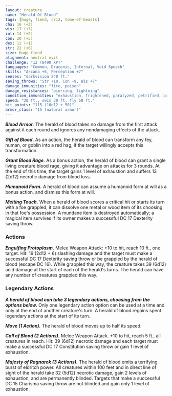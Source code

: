 ```yaml
---
layout: creature
name: "Herald Of Blood"
tags: [huge, fiend, cr12, tome-of-beasts]
cha: 16 (+3)
wis: 17 (+3)
int: 14 (+2)
con: 20 (+5)
dex: 12 (+1)
str: 22 (+6)
size: Huge fiend
alignment: neutral evil
challenge: "12 (8400 XP)"
languages: "Common, Draconic, Infernal, Void Speech"
skills: "Arcana +6, Perception +7"
senses: "darkvision 240 ft."
saving_throws: "Str +10, Con +9, Wis +7"
damage_immunities: "fire, poison"
damage_resistances: "piercing, lightning"
condition_immunities: "exhaustion, frightened, paralyzed, petrified, poisoned"
speed: "30 ft., swim 30 ft, fly 50 ft."
hit_points: "115 (10d12 + 50)"
armor_class: "15 (natural armor)"
---
```


***Blood Armor.*** The herald of blood takes no damage from the first attack against it each round and ignores any nondamaging effects of the attack.

***Gift of Blood.*** As an action, the herald of blood can transform any fey, human, or goblin into a red hag, if the target willingly accepts this transformation.

***Grant Blood Rage.*** As a bonus action, the herald of blood can grant a single living creature blood rage, giving it advantage on attacks for 3 rounds. At the end of this time, the target gains 1 level of exhaustion and suffers 13 (2d12) necrotic damage from blood loss.

***Humanoid Form.*** A herald of blood can assume a humanoid form at will as a bonus action, and dismiss this form at will.

***Melting Touch.*** When a herald of blood scores a critical hit or starts its turn with a foe grappled, it can dissolve one metal or wood item of its choosing in that foe's possession. A mundane item is destroyed automatically; a magical item survives if its owner makes a successful DC 17 Dexterity saving throw.

### Actions

***Engulfing Protoplasm.*** Melee Weapon Attack: +10 to hit, reach 10 ft., one target. Hit: 19 (2d12 + 6) slashing damage and the target must make a successful DC 17 Dexterity saving throw or be grappled by the herald of blood (escape DC 16). While grappled this way, the creature takes 39 (6d12) acid damage at the start of each of the herald's turns. The herald can have any number of creatures grappled this way.

### Legendary Actions

***A herald of blood can take 3 legendary actions, choosing from the options below.*** Only one legendary action option can be used at a time and only at the end of another creature's turn. A herald of blood regains spent legendary actions at the start of its turn.

***Move (1 Action).*** The herald of blood moves up to half its speed.

***Call of Blood (2 Actions).*** Melee Weapon Attack. +10 to hit, reach 5 ft., all creatures in reach. Hit: 39 (6d12) necrotic damage and each target must make a successful DC 17 Constitution saving throw or gain 1 level of exhaustion.

***Majesty of Ragnarok (3 Actions).*** The herald of blood emits a terrifying burst of eldritch power. All creatures within 100 feet and in direct line of sight of the herald take 32 (5d12) necrotic damage, gain 2 levels of exhaustion, and are permanently blinded. Targets that make a successful DC 15 Charisma saving throw are not blinded and gain only 1 level of exhaustion.

